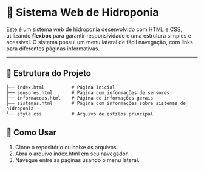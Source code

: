 # 🌿 Sistema Web de Hidroponia

Este é um sistema web de hidroponia desenvolvido com HTML e CSS, utilizando **flexbox** para garantir responsividade e uma estrutura simples e acessível. O sistema possui um menu lateral de fácil navegação, com links para diferentes páginas informativas.

---

## 📂 Estrutura do Projeto

```plaintext
├── index.html          # Página inicial
├── sensores.html       # Página com informações de sensores
├── informacoes.html    # Página de informações gerais
├── sistemas.html       # Página com informações sobre sistemas de hidroponia
└── style.css           # Arquivo de estilos principal
```

## 🚀 Como Usar
1. Clone o repositório ou baixe os arquivos.
2. Abra o arquivo index.html em seu navegador.
3. Navegue entre as páginas usando o menu lateral.

